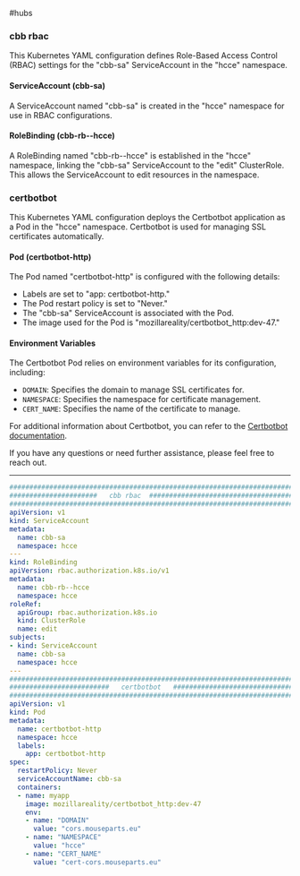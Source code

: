 #hubs
### **cbb rbac**

This Kubernetes YAML configuration defines Role-Based Access Control (RBAC) settings for the "cbb-sa" ServiceAccount in the "hcce" namespace.

#### ServiceAccount (cbb-sa)

A ServiceAccount named "cbb-sa" is created in the "hcce" namespace for use in RBAC configurations.

#### RoleBinding (cbb-rb--hcce)

A RoleBinding named "cbb-rb--hcce" is established in the "hcce" namespace, linking the "cbb-sa" ServiceAccount to the "edit" ClusterRole. This allows the ServiceAccount to edit resources in the namespace.

### **certbotbot**

This Kubernetes YAML configuration deploys the Certbotbot application as a Pod in the "hcce" namespace. Certbotbot is used for managing SSL certificates automatically.

#### Pod (certbotbot-http)

The Pod named "certbotbot-http" is configured with the following details:

- Labels are set to "app: certbotbot-http."
- The Pod restart policy is set to "Never."
- The "cbb-sa" ServiceAccount is associated with the Pod.
- The image used for the Pod is "mozillareality/certbotbot_http:dev-47."

#### Environment Variables

The Certbotbot Pod relies on environment variables for its configuration, including:

- `DOMAIN`: Specifies the domain to manage SSL certificates for.
- `NAMESPACE`: Specifies the namespace for certificate management.
- `CERT_NAME`: Specifies the name of the certificate to manage.

For additional information about Certbotbot, you can refer to the [Certbotbot documentation](https://example.com/certbotbot-docs).

If you have any questions or need further assistance, please feel free to reach out.

---
```YAML
########################################################################
######################   cbb rbac  #####################################
########################################################################
apiVersion: v1
kind: ServiceAccount
metadata:
  name: cbb-sa
  namespace: hcce
---
kind: RoleBinding
apiVersion: rbac.authorization.k8s.io/v1
metadata:
  name: cbb-rb--hcce
  namespace: hcce
roleRef:
  apiGroup: rbac.authorization.k8s.io
  kind: ClusterRole
  name: edit
subjects:
- kind: ServiceAccount
  name: cbb-sa
  namespace: hcce
---
########################################################################
#########################   certbotbot   ###############################
########################################################################
apiVersion: v1
kind: Pod
metadata:
  name: certbotbot-http
  namespace: hcce
  labels:
    app: certbotbot-http
spec:
  restartPolicy: Never
  serviceAccountName: cbb-sa
  containers:
  - name: myapp
    image: mozillareality/certbotbot_http:dev-47
    env:
    - name: "DOMAIN"
      value: "cors.mouseparts.eu"
    - name: "NAMESPACE"
      value: "hcce"
    - name: "CERT_NAME"
      value: "cert-cors.mouseparts.eu"
```